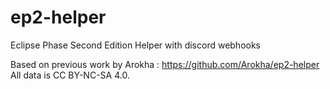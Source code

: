 # ep2-helper
Eclipse Phase Second Edition Helper with discord webhooks

Based on previous work by Arokha : https://github.com/Arokha/ep2-helper
All data is CC BY-NC-SA 4.0.
